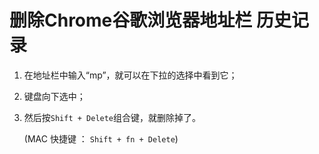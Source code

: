 # 删除Chrome谷歌浏览器地址栏 历史记录


1. 在地址栏中输入“mp”，就可以在下拉的选择中看到它；

2. 键盘向下选中；

3. 然后按`Shift + Delete`组合键，就删除掉了。


    (MAC 快捷键 ： `Shift + fn + Delete`)


